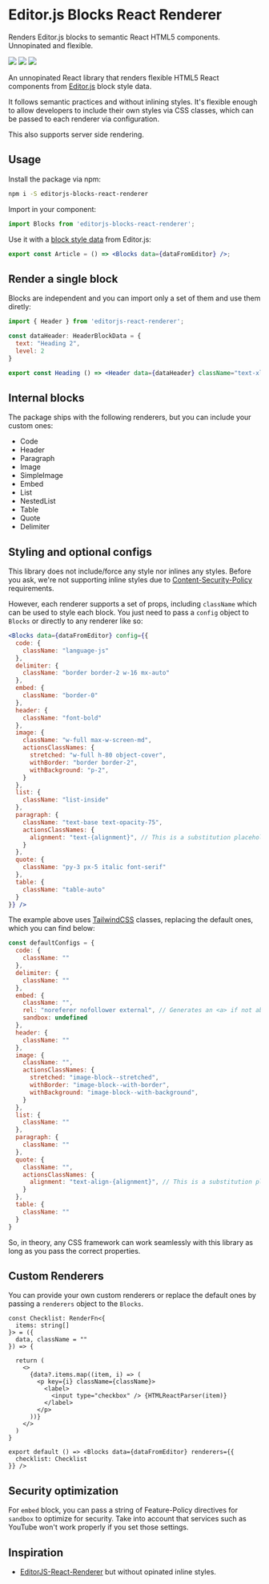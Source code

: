 # Editor.js Blocks React Renderer

Renders Editor.js blocks to semantic React HTML5 components. Unnopinated and flexible.

[![](https://flat.badgen.net/npm/v/editorjs-blocks-react-renderer)](https://www.npmjs.com/package/editorjs-blocks-react-renderer)
[![](https://flat.badgen.net/npm/license/editorjs-blocks-react-renderer)](https://www.npmjs.com/package/editorjs-blocks-react-renderer)
[![](https://flat.badgen.net/npm/types/editorjs-blocks-react-renderer)](https://www.npmjs.com/package/editorjs-blocks-react-renderer)

An unnopinated React library that renders flexible HTML5 React components from [Editor.js](https://editorjs.io/) block style data.

It follows semantic practices and without inlining styles. It's flexible enough to allow developers to include their own styles via CSS classes, which can be passed to each renderer via configuration.

This also supports server side rendering.

## Usage

Install the package via npm:
```sh
npm i -S editorjs-blocks-react-renderer
```

Import in your component:
```js
import Blocks from 'editorjs-blocks-react-renderer';
```

Use it with a [block style data](https://editorjs.io/saving-data) from Editor.js:
```jsx
export const Article = () => <Blocks data={dataFromEditor} />;
```

## Render a single block

Blocks are independent and you can import only a set of them and use them diretly:
```jsx
import { Header } from 'editorjs-react-renderer';

const dataHeader: HeaderBlockData = {
  text: "Heading 2",
  level: 2
}

export const Heading () => <Header data={dataHeader} className="text-xl" />;
```

## Internal blocks

The package ships with the following renderers, but you can include your custom ones:
- Code
- Header
- Paragraph
- Image
- SimpleImage
- Embed
- List
- NestedList
- Table
- Quote
- Delimiter

## Styling and optional configs

This library does not include/force any style nor inlines any styles. Before you ask, we're not supporting inline styles due to [Content-Security-Policy](https://developer.mozilla.org/en-US/docs/Web/HTTP/CSP) requirements.

However, each renderer supports a set of props, including `className` which can be used to style each block. You just need to pass a `config` object to `Blocks` or directly to any renderer like so:

```jsx
<Blocks data={dataFromEditor} config={{
  code: {
    className: "language-js"
  },
  delimiter: {
    className: "border border-2 w-16 mx-auto"
  },
  embed: {
    className: "border-0"
  },
  header: {
    className: "font-bold"
  },
  image: {
    className: "w-full max-w-screen-md",
    actionsClassNames: {
      stretched: "w-full h-80 object-cover",
      withBorder: "border border-2",
      withBackground: "p-2",
    }
  },
  list: {
    className: "list-inside"
  },
  paragraph: {
    className: "text-base text-opacity-75",
    actionsClassNames: {
      alignment: "text-{alignment}", // This is a substitution placeholder: left or center.
    }
  },
  quote: {
    className: "py-3 px-5 italic font-serif"
  },
  table: {
    className: "table-auto"
  }
}} />
```

The example above uses [TailwindCSS](https://tailwindcss.com/) classes, replacing the default ones, which you can find below:

```js
const defaultConfigs = {
  code: {
    className: ""
  },
  delimiter: {
    className: ""
  },
  embed: {
    className: "",
    rel: "noreferer nofollower external", // Generates an <a> if not able to receive an "embed" property
    sandbox: undefined
  },
  header: {
    className: ""
  },
  image: {
    className: "",
    actionsClassNames: {
      stretched: "image-block--stretched",
      withBorder: "image-block--with-border",
      withBackground: "image-block--with-background",
    }
  },
  list: {
    className: ""
  },
  paragraph: {
    className: ""
  },
  quote: {
    className: "",
    actionsClassNames: {
      alignment: "text-align-{alignment}", // This is a substitution placeholder: left or center.
    }
  },
  table: {
    className: ""
  }
}
```

So, in theory, any CSS framework can work seamlessly with this library as long as you pass the correct properties.

## Custom Renderers

You can provide your own custom renderers or replace the default ones by passing a `renderers` object to the `Blocks`.

```tsx
const Checklist: RenderFn<{
  items: string[]
}> = ({
  data, className = ""
}) => {

  return (
    <>
      {data?.items.map((item, i) => (
        <p key={i} className={className}>
          <label>
            <input type="checkbox" /> {HTMLReactParser(item)}
          </label>
        </p>
      ))}
    </>
  )
}

export default () => <Blocks data={dataFromEditor} renderers={{
  checklist: Checklist
}} />
```

## Security optimization

For `embed` block, you can pass a string of Feature-Policy directives for `sandbox` to optimize for security. Take into account that services such as YouTube won't work properly if you set those settings.


## Inspiration

- [EditorJS-React-Renderer](https://github.com/BomdiZane/EditorJS-React-Renderer) but without opinated inline styles.
